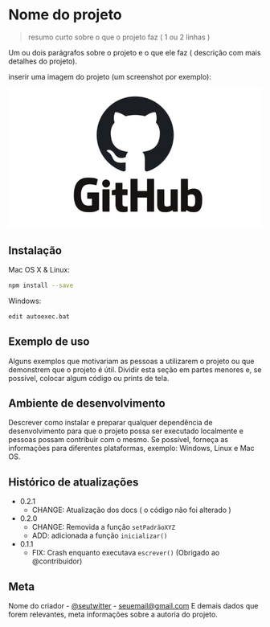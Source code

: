# Nome do projeto
> resumo curto sobre o que o projeto faz ( 1 ou 2 linhas )

Um ou dois parágrafos sobre o projeto e o que ele faz ( descrição com mais detalhes do projeto).

inserir uma imagem do projeto (um screenshot por exemplo):

![github](GitHub.jpg)

## Instalação

Mac OS X & Linux:
```sh
npm install --save
```

Windows:
```sh
edit autoexec.bat
```

## Exemplo de uso

Alguns exemplos que motivariam as pessoas a utilizarem o projeto ou que demonstrem que o projeto é útil. Dividir esta seção em partes menores e, se possível, colocar algum código ou prints de tela.

## Ambiente de desenvolvimento

Descrever como instalar e preparar qualquer dependência de desenvolvimento para que o projeto possa ser executado localmente e pessoas possam contribuir com o mesmo. Se possível, forneça as informações para diferentes plataformas, exemplo:
Windows, Linux e Mac OS.

## Histórico de atualizações 

* 0.2.1
    * CHANGE: Atualização dos docs ( o código não foi alterado )
* 0.2.0
    * CHANGE: Removida a função `setPadrãoXYZ`
    * ADD: adicionada a função `inicializar()`
* 0.1.1
    * FIX: Crash enquanto executava `escrever()` (Obrigado ao @contribuidor)

## Meta

Nome do criador - [@seutwitter](https://twitter.com/seuTwiter) - seuemail@gmail.com
E demais dados que forem relevantes, meta informações sobre a autoria do projeto.

